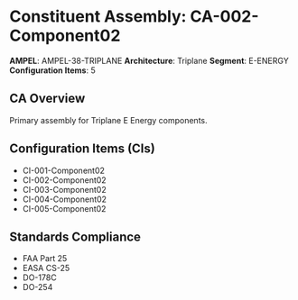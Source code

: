 # Constituent Assembly: CA-002-Component02

**AMPEL**: AMPEL-38-TRIPLANE
**Architecture**: Triplane
**Segment**: E-ENERGY
**Configuration Items**: 5

## CA Overview
Primary assembly for Triplane E Energy components.

## Configuration Items (CIs)
- CI-001-Component02
- CI-002-Component02
- CI-003-Component02
- CI-004-Component02
- CI-005-Component02

## Standards Compliance
- FAA Part 25
- EASA CS-25
- DO-178C
- DO-254
